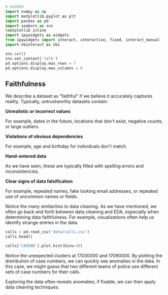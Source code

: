 

```python
# HIDDEN
import numpy as np
import matplotlib.pyplot as plt
import pandas as pd
import seaborn as sns
%matplotlib inline
import ipywidgets as widgets
from ipywidgets import interact, interactive, fixed, interact_manual
import nbinteract as nbi

sns.set()
sns.set_context('talk')
pd.options.display.max_rows = 7
pd.options.display.max_columns = 8
```

## Faithfulness

We describe a dataset as "faithful" if we believe it accurately captures reality. Typically, untrustworthy datasets contain:

**Unrealistic or incorrect values**

For example, dates in the future, locations that don't exist, negative counts, or large outliers.

**Violations of obvious dependencies**

For example, age and birthday for individuals don't match.

**Hand-entered data**

As we have seen, these are typically filled with spelling errors and inconsistencies.

**Clear signs of data falsification**

For example, repeated names, fake looking email addresses, or repeated use of uncommon names or fields.

Notice the many similarities to data cleaning. As we have mentioned, we often go back and forth between data cleaning and EDA, especially when determining data faithfulness. For example, visualizations often help us identify strange entries in the data.


```python
calls = pd.read_csv('data/calls.csv')
calls.head()
```


```python
calls['CASENO'].plot.hist(bins=30)
```

Notice the unexpected clusters at 17030000 and 17090000. By plotting the distribution of case numbers, we can quickly see anomalies in the data. In this case, we might guess that two different teams of police use different sets of case numbers for their calls.

Exploring the data often reveals anomalies; if fixable, we can then apply data cleaning techniques.

